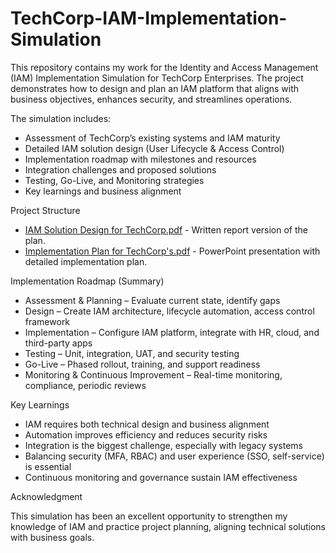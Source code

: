 # TechCorp-IAM-Implementation-Simulation
This repository contains my work for the Identity and Access Management (IAM) Implementation Simulation for TechCorp Enterprises. The project demonstrates how to design and plan an IAM platform that aligns with business objectives, enhances security, and streamlines operations.

The simulation includes:

- Assessment of TechCorp’s existing systems and IAM maturity
- Detailed IAM solution design (User Lifecycle & Access Control)
- Implementation roadmap with milestones and resources
- Integration challenges and proposed solutions
- Testing, Go-Live, and Monitoring strategies
- Key learnings and business alignment

Project Structure

- [IAM Solution Design for TechCorp.pdf](IAM%20Solution%20Design%20for%20TechCorp.pdf) - Written report version of the plan.
- [Implementation Plan for TechCorp's.pdf](Implementation%20Plan%20for%20TechCorp%E2%80%99s.pdf) - PowerPoint presentation with detailed implementation plan.

Implementation Roadmap (Summary)

- Assessment & Planning – Evaluate current state, identify gaps
- Design – Create IAM architecture, lifecycle automation, access control framework
- Implementation – Configure IAM platform, integrate with HR, cloud, and third-party apps
- Testing – Unit, integration, UAT, and security testing
- Go-Live – Phased rollout, training, and support readiness
- Monitoring & Continuous Improvement – Real-time monitoring, compliance, periodic reviews

Key Learnings

- IAM requires both technical design and business alignment
- Automation improves efficiency and reduces security risks
- Integration is the biggest challenge, especially with legacy systems
- Balancing security (MFA, RBAC) and user experience (SSO, self-service) is essential
- Continuous monitoring and governance sustain IAM effectiveness

Acknowledgment

This simulation has been an excellent opportunity to strengthen my knowledge of IAM and practice project planning, aligning technical solutions with business goals.
